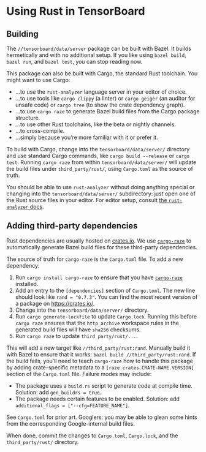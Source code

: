 # Using Rust in TensorBoard

## Building

The `//tensorboard/data/server` package can be built with Bazel. It builds
hermetically and with no additional setup. If you like using `bazel build`,
`bazel run`, and `bazel test`, you can stop reading now.

This package can also be built with Cargo, the standard Rust toolchain. You
might want to use Cargo:

-   …to use the `rust-analyzer` language server in your editor of choice.
-   …to use tools like `cargo clippy` (a linter) or `cargo geiger` (an auditor
    for unsafe code) or `cargo tree` (to show the crate dependency graph).
-   …to use `cargo raze` to generate Bazel build files from the Cargo package
    structure.
-   …to use other Rust toolchains, like the beta or nightly channels.
-   …to cross-compile.
-   …simply because you’re more familiar with it or prefer it.

To build with Cargo, change into the `tensorboard/data/server/` directory and
use standard Cargo commands, like `cargo build --release` or `cargo test`.
Running `cargo raze` from within `tensorboard/data/server/` will update the
build files under `third_party/rust/`, using `Cargo.toml` as the source of
truth.

You should be able to use `rust-analyzer` without doing anything special or
changing into the `tensorboard/data/server/` subdirectory: just open one of the
Rust source files in your editor. For editor setup, consult
[the `rust-analyzer` docs][ra-docs].

[ra-docs]: https://rust-analyzer.github.io/

## Adding third-party dependencies

Rust dependencies are usually hosted on [crates.io]. We use [`cargo-raze`][raze]
to automatically generate Bazel build files for these third-party dependencies.

The source of truth for `cargo-raze` is the `Cargo.toml` file. To add a new
dependency:

1.  Run `cargo install cargo-raze` to ensure that you have [`cargo-raze`][raze]
    installed.
2.  Add an entry to the `[dependencies]` section of `Cargo.toml`. The new line
    should look like `rand = "0.7.3"`. You can find the most recent version of a
    package on <https://crates.io/>.
3.  Change into the `tensorboard/data/server/` directory.
4.  Run `cargo generate-lockfile` to update `Cargo.lock`. Running this before
    `cargo raze` ensures that the `http_archive` workspace rules in the
    generated build files will have `sha256` checksums.
5.  Run `cargo raze` to update `third_party/rust/...`.

This will add a new target like `//third_party/rust:rand`. Manually build it
with Bazel to ensure that it works: `bazel build //third_party/rust:rand`. If
the build fails, you’ll need to teach `cargo-raze` how to handle this package by
adding crate-specific metadata to a `[raze.crates.CRATE-NAME.VERSION]` section
of the `Cargo.toml` file. Failure modes may include:

-   The package uses a `build.rs` script to generate code at compile time.
    Solution: add `gen_buildrs = true`.
-   The package needs certain features to be enabled. Solution: add
    `additional_flags = ["--cfg=FEATURE_NAME"]`.

See `Cargo.toml` for prior art. Googlers: you may be able to glean some hints
from the corresponding Google-internal build files.

When done, commit the changes to `Cargo.toml`, `Cargo.lock`, and the
`third_party/rust/` directory.

[crates.io]: https://crates.io/
[raze]: https://github.com/google/cargo-raze
